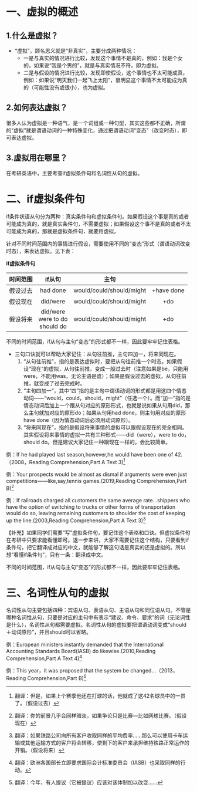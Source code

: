 # 一、虚拟的概述
## 1.什么是虚拟？
- “虚拟”，顾名思义就是“非真实”，主要分成两种情况：
	- 一是与真实的情况进行比较，发现这个事情不是真的，例如：我是个女的，如果说“我是个男的”，就是与真实情况不符，即为虚拟。
	- 二是与假设的情况进行比较，发现即使假设，这个事情也不太可能成真，例如：如果说“明天我们一起飞上太阳”，很明显这个事情不太可能成为真的（可能性没有或很小），也为虚拟。
## 2.如何表达虚拟？
很多人认为虚拟是一种语气，是一个词组或一种句型，其实这些都不正确，所谓的“虚拟”就是谓语动词的一种特殊变化，通过把谓语动词“变态”（改变时态），即可表达虚拟。
## 3.虚拟用在哪里？
在考研英语中，主要考查if虚拟条件句和名词性从句的虚拟。
# 二、if虚拟条件句
if条件状语从句分为两种：真实条件句和虚拟条件句。如果假设这个事是真的或者可能成为真的，就是真实条件句，不需要虚拟；如果假设这个事不是真的或者不太可能成为真的，那就是虚拟条件句，就要用虚拟。

针对不同时间范围内的事情进行假设，需要使用不同的“变态”形式（谓语动词改变时态），来表达虚拟。见下表：

**if虚拟条件句**

|时间范围|if从句|主句||
|:---:|:---:|:---:|:---:|
|假设过去|had done|would/could/should/might|+have done|
|假设现在|did/were|would/could/should/might|+do|
|假设将来|did/were<br>were to do<br>should do|would/could/should/might|+do|

不同的时间范围，if从句与主句“变态”的形式都不一样，因此要牢牢记住表格。

- 三句口诀就可以帮助大家记住：从句往前推，主句四加一，将来同现在。
	1. “从句往前推”，指的是表达虚拟时，要把从句往前推一个时态。如果假设“现在”的虚拟，从句往前推，变成一般过去时（注意如果是be，只能用were，不能用was，无论主语是谁）；如果是假设过去的虚拟，从句往前推，就变成了过去完成时。
	2. “主句四加一”，其中“四”指的是主句中谓语动词的形式都是用这四个情态动词——“would，could，should，might”（任选一个）。而“加一”指的是情态动词后加上一个跟从句对应的原形形式，也就是说如果从句用did，那么主句就加对应的原形do；如果从句用had done，则主句用对应的原形have done（因为情态动词后必须用动词原形）。
	3. “将来同现在”，指的是假设将来事情的虚拟可以跟假设现在的完全相同。其实假设将来事情的虚拟一共有三种形式——did（were），were to do，should do。但是建议大家记住一种跟现在一样的，会比较简单。

例：If he had played last season,however,he would have been one of 42.（2008，Reading Comprehension,Part A Text 3)[^1]

例：Your prospects would be almost as dismal if arguments were even just competitions——like,say,tennis games.(2019,Reading Comprehension,Part B)[^2]

例：If railroads charged all customers the same average rate...shippers who have the option of switching to trucks or other forms of transportation would do so, leaving remaining customers to shoulder the cost of keeping up the line.(2003,Reading Comprehension,Part A Text 3)[^3]

【补充】如果同学们需要“写”虚拟条件句，要记住这个表格和口诀。但虚拟条件句在考研中只要求能看懂即可。退一步来讲，大家不需要记住这个结构，只要看到if条件句，把它翻译成对应的中文，就能够了解这句话是真实的还是虚拟的。所以想“看懂if条件句”，只有一条：翻译成中文。

不同的时间范围，if从句与主句“变态”的形式都不一样，因此要牢牢记住表格。

[^1]:翻译：但是，如果上个赛季他还在打球的话，他就成了这42名球员中的一员了。（假设过去）
[^2]:翻译：你的前景几乎会同样暗淡，如果争论只是比赛—比如网球比赛。（假设现在）
[^3]:翻译：如果铁路公司向所有客户收取同样的平均费率……那么可以使用卡车运输或其他运输方式的客户将会转移，使剩下的客户来承担维持铁路正常运作的开销。（假设将来）
# 三、名词性从句的虚拟
名词性从句主要包括四种：宾语从句、表语从句、主语从句和同位语从句。不管是哪种名词性从句，只要是对应的主句中有表示“建议、命令、要求”的词（无论词性是什么），名词性从句都需要虚拟。名词性从句的虚拟要把谓语动词变成“should＋动词原形”，并且should可以省略。

例：European ministers instantly demanded that the International Accounting Standards Board(IASB) do likewise.(2010,Reading Comprehension,Part A Text 4)[^4]

例：This year，it was proposed that the system be changed…（2013，Reading Comprehension,Part B)[^5]

[^4]:翻译：欧洲各国部长立即要求国际会计标准委员会（IASB）也采取同样的行动。
[^5]:翻译：今年，有人提议（它被提议）应该对该体制加以改变……